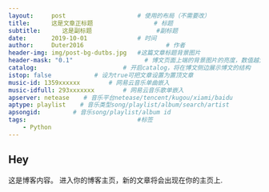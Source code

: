 ```yaml
---
layout:     post   				    # 使用的布局（不需要改）
title:      这是文章正标题 				# 标题 
subtitle:      这是副标题                  #副标题
date:       2019-10-01 				# 时间
author:     Duter2016 						# 作者
header-img: img/post-bg-dutbs.jpg 	#这篇文章标题背景图片
header-mask: "0.1"                    # 博文页面上端的背景图片的亮度，数值越大越黑暗
catalog:  						# 开启catalog，将在博文侧边展示博文的结构
istop: false            # 设为true可把文章设置为置顶文章
music-id: 1359xxxxxx        # 网易云音乐单曲嵌入
music-idfull: 293xxxxxxx        # 网易云音乐歌单嵌入
apserver: netease    # 音乐平台netease/tencent/kugou/xiami/baidu
aptype: playlist    # 音乐类型song/playlist/album/search/artist
apsongid:         # 音乐song/playlist/album id
tags:								#标签
    - Python
---
```


## Hey
这是博客内容。
进入你的博客主页，新的文章将会出现在你的主页上.

